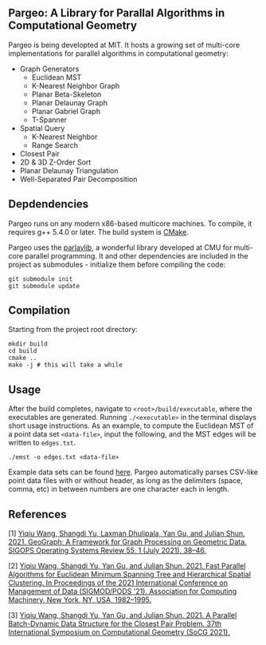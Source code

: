 ## Pargeo: A Library for Parallal Algorithms in Computational Geometry

Pargeo is being developted at MIT. It hosts a growing set of multi-core implementations for parallel algorithms in computational geometry:

* Graph Generators
  * Euclidean MST
  * K-Nearest Neighbor Graph
  * Planar Beta-Skeleton
  * Planar Delaunay Graph
  * Planar Gabriel Graph
  * T-Spanner
* Spatial Query
  * K-Nearest Neighbor
  * Range Search
* Closest Pair
* 2D & 3D Z-Order Sort
* Planar Delaunay Triangulation
* Well-Separated Pair Decomposition

## Depdendencies

Pargeo runs on any modern x86-based multicore machines. To compile, it requires g++ 5.4.0 or later. The build system is [CMake](https://cmake.org/install/). 

Pargeo uses the [parlaylib](https://github.com/cmuparlay/parlaylib), a wonderful library developed at CMU for multi-core parallel programming. It and other dependencies are included in the project as submodules - initialize them before compiling the code:

```
git submodule init
git submodule update
```

## Compilation

Starting from the project root directory:

```
mkdir build
cd build
cmake ..
make -j # this will take a while
```

## Usage

After the build completes, navigate to `<root>/build/executable`, where the executables are generated. Running `./<executable>` in the terminal displays short usage instructions. As an example, to compute the Euclidean MST of a point data set `<data-file>`, input the following, and the MST edges will be written to `edges.txt`.

```
./emst -o edges.txt <data-file>
```

Example data sets can be found [here](https://github.com/wangyiqiu/pargeo/tree/main/test/datasets). Pargeo automatically parses CSV-like point data files with or without header, as long as the delimiters (space, comma, etc) in between numbers are one character each in length.

## References

[1] [Yiqiu Wang, Shangdi Yu, Laxman Dhulipala, Yan Gu, and Julian Shun. 2021. GeoGraph: A Framework for Graph Processing on Geometric Data. SIGOPS Operating Systems Review 55, 1 (July 2021), 38–46.](https://dl.acm.org/doi/abs/10.1145/3469379.3469384)

[2] [Yiqiu Wang, Shangdi Yu, Yan Gu, and Julian Shun. 2021. Fast Parallel Algorithms for Euclidean Minimum Spanning Tree and Hierarchical Spatial Clustering. In Proceedings of the 2021 International Conference on Management of Data (SIGMOD/PODS '21). Association for Computing Machinery, New York, NY, USA, 1982–1995.](https://arxiv.org/abs/2104.01126)

[3] [Yiqiu Wang, Shangdi Yu, Yan Gu, and Julian Shun. 2021. A Parallel Batch-Dynamic Data Structure for the Closest Pair Problem. 37th International Symposium on Computational Geometry (SoCG 2021).](https://arxiv.org/abs/2010.02379)
